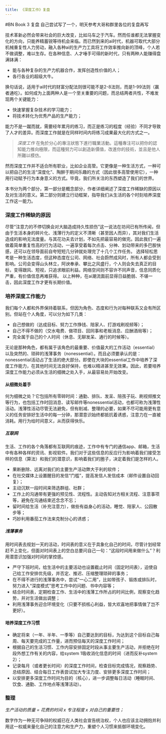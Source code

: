 ```yaml
---
title: 《深度工作》复盘
---
```


#BN Book 3 复盘 
自己尝试写了一个，明天参考大哥和群里各位的复盘再写

技术革新必然会带来社会的巨大改变，比如马车之于汽车。然而任谁都无法掌握变化的方向，只能养精蓄锐等待机会来临。而已然到来的ai时代，机器可取代大部分机械重复性人力劳动，融入各种ai的生产力工具将工作效率推向新的顶峰，个人若不做调整，难以生存。在各种信息、人才唾手可得的新时代，只有两种人能赚得盘满钵满：
- 能与各种复杂的生产力机器合作，发挥创造性价值的人；
- 各行各业的超级大牛。
<!-- more -->
换句话说，适用于ai时代的财富分配法则很可能不是2-8法则，而是1-99法则（赢者通吃）。如何成为上面两种人是一个至关重要的问题，而总结两者共性，不难发现两个关键能力：
- 快速掌握复杂技术的学习能力；
- 将技术转化为优秀产品的生产能力；

能力不是一蹴而就，需要经年累月的练习，而正是练习的程度（经验）不同才导致了人才的差异。而深度工作就是在同样时间内将练习成果最大化的方式之一。

> *深度工作*
在免於分心的專注狀態下進行職業活動。這種專注可以把你的認知能力推向極限，而這種努力可以創造新價值，改進你的技術，並且是他人所難以模仿。

然而深度工作并不适合所有职业，比如企业高管。它更像是一种生活方式，一种可以把自己的生活“深度化”、陶醉于期间乐趣的方式（因此很多高管使用它），一种用行动赋予行为本身意义的方式。毕竟，我们所关注的东西塑造了我们的世界。

本书分为两个部分，第一部分是概念部分，作者详细阐述了深度工作稀缺的原因以及对生活的意义。第二部分则建立行动框架，指导我们从生活的各个时刻培养深度工作这一能力。

### 深度工作稀缺的原因

尽管“注意力的不停切换会对大脑造成持久性损伤”这一说法在坊间已有所传闻，但由于生活本身的碎片化、浅薄行为的定义不清晰（甚至因人而异），其对我们生活造成的影响无法度量。与其花功夫去计划，不如先把最容易的做完。因此我们一遍做着简单重复性高的行为活动，一遍享受着每次点击、分神、划动带来的多巴胺快感，还可以在领导面前自夸短短几分钟就处理完了十几个工作任务。
选择轻松思考是一种生活态度，但这种态度在公司、网络、社会蔚然成风时，所有人都会受到影响。公司会变得山头林立，阿谀奉承、攀比之风盛行，个人则会失去真正的目标，变得跟风、短视，只追求眼前利益。网络空间则不容许不同声音，信息同质化严重，有价值信息再难获得。
以上种种，在ai潮流面前显得日益脆弱、不堪一击，因此深度工作才更有长期价值。

### 培养深度工作能力

我们每个人都和外界保持着联系，但因为角色、态度和行为对每种联系又会有所区别。但站在个人角度，可以分为如下几类：
- 自己想做的（达成目标、努力工作挣钱、陪家人、打游戏刷视频等）；
- 自己不得不做的（交水电费、做项目、回同事和老板消息、应酬酒局等）；
- 完全属于自己的个人时间（休息、无聊发呆、通行的时候等）。

无论是那种角色，都有属于该角色的最重要、价值最大的工作活动（essential）以及突然的、琐碎的浅薄事务（nonessential）。而且必须要承认的是：nonessential活动占了生活的绝大部分。即使在大块的essential工作中培养了深度工作能力，在其他时间无法良好保持，也难以精进甚至无效果。因此，若要培养深度工作能力必须从生活的细微之处入手，从最容易处开始改变。

#### 从细微处着手

何为细微之处？它包括所有零碎时间：通勤、排队、发呆、陪孩子玩、刷视频推文等行为，也包括工作时回消息、读写邮件等nonessential活动，也都可称为浅薄性活动。浅薄性活动尽管无法避免，但有削减、整理的必要，如果不尽可能用更有意义的任务安排好生活中的每一分钟，那潜意识始终都抵抗着诱惑，注意力在一直被消耗。用行为给时间意义，从而获得快乐。
##### 互联网

生活、工作的各个角落都有互联网的痕迹，工作中有专门的通信app、邮箱，生活中有各种各样的资讯、影视软件。我们对于这些信息的反应行为影响着我们接受怎样的信息（算法）和我们的潜意识，影响着我们的圈子，决定着我们是怎样的人。

- 果断删除、远离对我们的主要生产活动弊大于利的软件；
- 在社交媒体上设置醒目的发信“门槛”，提高发信人发信成本（邮件设置自动回复）；
- 主动沉默一段时间来筛选群组、社群；
- 工作上的沟通带有更强的预见性、流程性。主动告知对方相关流程、注意事项等，避免在沟通结束还念念不忘；
- 留时间给生活（补充注意力），做些有益身心的活动，睡觉、陪家人、公园散步等；
- 巧妙利用番茄工作法来克制分心的诱惑；

##### 浅薄事务

用时间表去规划一天的活动，时间表的意义在于具象化自己的时间，尽管计划经常赶不上变化，但面对时间表上的空白总要问自己一句：“这段时间用来做什么”？利用潜意识加强对时间的掌控感。

- 严守下班时间，给生活中的主要活动也设置截止时间（固定时间表），迫使自己给工作安排优先级，并否定、推迟、压缩整理琐碎的事务；
- 在不得不进行的浅薄事务中，尝试“一心二用”，比如带孩子、锻炼或排队时，努力进入“深度模式”思考工作中的问题、书中内容等；
- 结合时间表，定期检查工作、生活中的浅薄工作所占的时间比例，观察变化趋势，并对生活做出调整；
- 利用浅薄事务迎合环境变化（只要不损核心利益，皆大欢喜地把事情做了岂不更好）。
#### 培养深度工作习惯
- 确定将来（一年、半年、一季等）自己要达到的目标，为达到这个目标自己每周、每天要完成的工作量，进而预估每天的深度工作时间；
- 根据自己的生活习惯、工作内容安排固定时段从事主要生产活动，并拒绝在时段外想工作有关的内容，给system 1吸收消化信息的时间（进而反补system 2）；
- 记录每月（或者更长时间）的深度工作时间，检查目标完成情况，观察趋势、总结原因、结合每日工作表尝试加大专注力度、安排更多深度工作时间；
- 以安排更多深度工作时间为目的（核心），进一步调整每日活动（睡眠时间、饮食、通勤、工作地点等浅薄活动）。

### 整理

*生产活动的质量 = 花费的时间 x 专注程度 x 对自己的重要性；*

数字作为一种无可争辩的权威已在人类社会宣告统治权，个人也应该主动拥抱并利用这一权威来量化自己的注意力和生产力，重塑个人习惯来抵御环境变化。